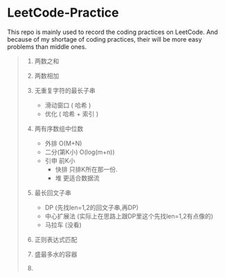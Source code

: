# LeetCode-Practice

This repo is mainly used to record the coding practices on LeetCode.
And because of my shortage of coding practices, their will be more easy problems than middle ones.

> 1. 两数之和
> 2. 两数相加
> 3. 无重复字符的最长子串
>    - 滑动窗口 ( 哈希 )
>    - 优化 ( 哈希 + 索引 )
> 4. 两有序数组中位数
>    - 外排 O(M+N)
>    - 二分(第K小) O(log(m+n))
>    - 引申 前K小
>      - 快排 只排K所在那一份. 
>      - 堆 更适合数据流
> 5. 最长回文子串
>    - DP (先找len=1,2的回文子串,再DP)
>    - 中心扩展法 (实际上在思路上跟DP里这个先找len=1,2有点像的)
>    - 马拉车 (没看)
>
> 10. 正则表达式匹配
> 11. 盛最多水的容器
> 12. 